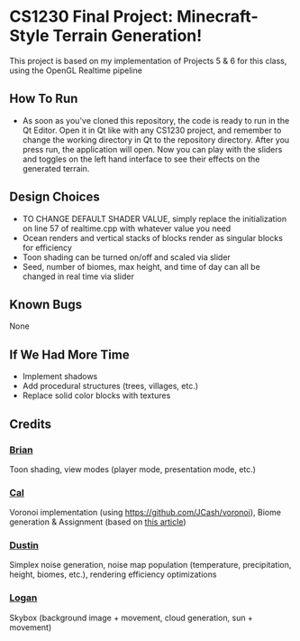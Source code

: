 # CS1230 Final Project: Minecraft-Style Terrain Generation!

This project is based on my implementation of Projects 5 & 6 for this class, using the OpenGL Realtime pipeline

## How To Run
- As soon as you've cloned this repository, the code is ready to run in the Qt Editor. Open it in Qt like with any CS1230 project, and remember to change the working directory in Qt to the repository directory. After you press run, the application will open. Now you can play with the sliders and toggles on the left hand interface to see their effects on the generated terrain.

## Design Choices
- TO CHANGE DEFAULT SHADER VALUE, simply replace the initialization on line 57 of realtime.cpp with whatever value you need
- Ocean renders and vertical stacks of blocks render as singular blocks for efficiency
- Toon shading can be turned on/off and scaled via slider
- Seed, number of biomes, max height, and time of day can all be changed in real time via slider

## Known Bugs
None

## If We Had More Time
- Implement shadows
- Add procedural structures (trees, villages, etc.)
- Replace solid color blocks with textures

## Credits
### [Brian](https://github.com/Brian-han77)
Toon shading, view modes (player mode, presentation mode, etc.)
### [Cal](https://github.com/CalNightingale)
Voronoi implementation (using https://github.com/JCash/voronoi), Biome generation & Assignment
(based on [this article](https://towardsdatascience.com/replicating-minecraft-world-generation-in-python-1b491bc9b9a4))
### [Dustin](https://github.com/dustin-wu)
Simplex noise generation, noise map population (temperature, precipitation, height, biomes, etc.), rendering efficiency optimizations
### [Logan](https://github.com/lmb2lmb)
Skybox (background image + movement, cloud generation, sun + movement)

